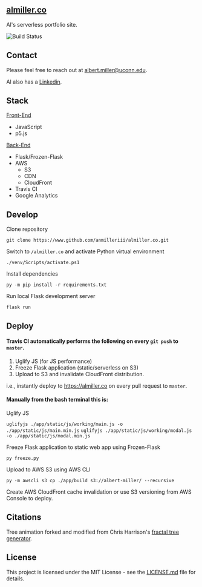 ## [almiller.co](https://www.almiller.co)

Al's serverless portfolio site.

![Build Status](https://travis-ci.com/ANMillerIII/almiller.co.svg?branch=master)

## Contact

Please feel free to reach out at [albert.miller@uconn.edu](mailto::albert.miller@uconn.edu).

Al also has a [Linkedin](https://www.linkedin.com/al-miller/).

## Stack

<u>Front-End</u>

- JavaScript
- p5.js

<u>Back-End</u>

- Flask/Frozen-Flask
- AWS
    - S3
    - CDN
    - CloudFront
- Travis CI
- Google Analytics

## Develop

Clone repository

`git clone https://www.github.com/anmilleriii/almiller.co.git`

Switch to `/almiller.co` and activate Python virtual environment

`./venv/Scripts/activate.ps1`

Install dependencies

`py -m pip install -r requirements.txt`

Run local Flask development server

`flask run`

## Deploy

#### Travis CI automatically performs the following on every `git push` to `master`.

1. Uglify JS (for JS performance)
2. Freeze Flask application (static/serverless on S3)
3. Upload to S3 and invalidate CloudFront distribution.

i.e., instantly deploy to https://almiller.co on every pull request to `master`.

#### Manually from the bash terminal this is:

Uglify JS

`uglifyjs ./app/static/js/working/main.js -o ./app/static/js/main.min.js`
`uglifyjs ./app/static/js/working/modal.js -o ./app/static/js/modal.min.js`

Freeze Flask application to static web app using Frozen-Flask

`py freeze.py`

Upload to AWS S3 using AWS CLI

`py -m awscli s3 cp ./app/build s3://albert-miller/ --recursive`

Create AWS CloudFront cache invalidation or use S3 versioning from AWS Console to deploy.

## Citations

Tree animation forked and modified from Chris Harrison's [fractal tree generator](https://github.com/someuser-321/TreeGenerator).

## License

This project is licensed under the MIT License - see the [LICENSE.md](LICENSE.md) file for details.
